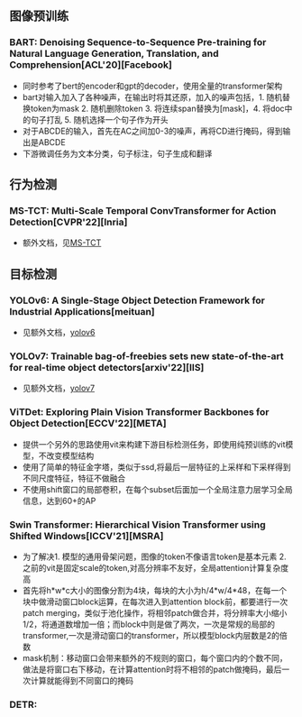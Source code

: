 
## 图像预训练

### BART: Denoising Sequence-to-Sequence Pre-training for Natural Language Generation, Translation, and Comprehension[ACL'20][Facebook]
- 同时参考了bert的encoder和gpt的decoder，使用全量的transformer架构
- bart对输入加入了各种噪声，在输出时将其还原，加入的噪声包括，1. 随机替换token为mask 2. 随机删除token 3. 将连续span替换为[mask]，4. 将doc中的句子打乱 5. 随机选择一个句子作为开头
- 对于ABCDE的输入，首先在AC之间加0-3的噪声，再将CD进行掩码，得到输出是ABCDE
- 下游微调任务为文本分类，句子标注，句子生成和翻译


## 行为检测
### MS-TCT: Multi-Scale Temporal ConvTransformer for Action Detection[CVPR'22][Inria]
- 额外文档，见[MS-TCT](MSTCT.md)

## 目标检测
### YOLOv6: A Single-Stage Object Detection Framework for Industrial Applications[meituan]
- 见额外文档，[yolov6](yolov6.md)


### YOLOv7: Trainable bag-of-freebies sets new state-of-the-art for real-time object detectors[arxiv'22][IIS]
- 见额外文档，[yolov7](yolov7.md)


### ViTDet: Exploring Plain Vision Transformer Backbones for Object Detection[ECCV'22][META]
- 提供一个另外的思路使用vit来构建下游目标检测任务，即使用纯预训练的vit模型，不改变模型结构
- 使用了简单的特征金字塔，类似于ssd,将最后一层特征的上采样和下采样得到不同尺度特征，特征不做融合
- 不使用shift窗口的局部卷积，在每个subset后面加一个全局注意力层学习全局信息，达到60+的AP


### Swin Transformer: Hierarchical Vision Transformer using Shifted Windows[ICCV'21][MSRA]
- 为了解决1. 模型的通用骨架问题，图像的token不像语言token是基本元素 2. 之前的vit是固定scale的token,对高分辨率不友好，全局attention计算复杂度高 
- 首先将h\*w\*c大小的图像分割为4块，每块的大小为h/4\*w/4\*48，在每一个块中做滑动窗口block运算，在每次进入到attention block前，都要进行一次patch merging，类似于池化操作，将相邻patch做合并，将分辨率大小缩小1/2，将通道数增加一倍；而block中则是做了两次，一次是常规的局部的transformer,一次是滑动窗口的transformer，所以模型block内层数是2的倍数
- mask机制：移动窗口会带来额外的不规则的窗口，每个窗口内的个数不同，做法是将窗口右下移动，在计算attention时将不相邻的patch做掩码，最后一次计算就能得到不同窗口的掩码

### DETR: